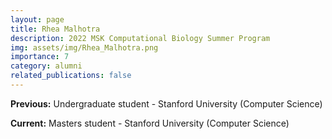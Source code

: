 ```yaml
---
layout: page
title: Rhea Malhotra
description: 2022 MSK Computational Biology Summer Program
img: assets/img/Rhea_Malhotra.png
importance: 7
category: alumni
related_publications: false
---
```


**Previous:** Undergraduate student - Stanford University (Computer Science)

**Current:** Masters student - Stanford University (Computer Science)

